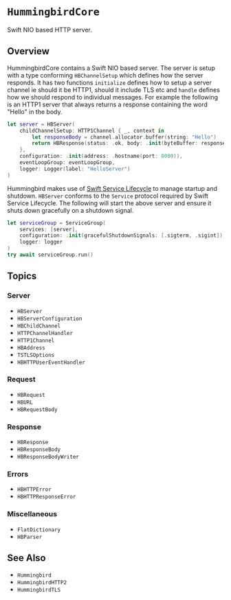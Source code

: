 # ``HummingbirdCore``

Swift NIO based HTTP server. 

## Overview

HummingbirdCore contains a Swift NIO based server. The server is setup with a type conforming `HBChannelSetup` which defines how the server responds. It has two functions `initialize` defines how to setup a server channel ie should it be HTTP1, should it include TLS etc and `handle` defines how we should respond to individual messages. For example the following is an HTTP1 server that always returns a response containing the word "Hello" in the body. 

```swift
let server = HBServer(
    childChannelSetup: HTTP1Channel { _, context in
        let responseBody = channel.allocator.buffer(string: "Hello")
        return HBResponse(status: .ok, body: .init(byteBuffer: responseBody))
    },
    configuration: .init(address: .hostname(port: 8080)),
    eventLoopGroup: eventLoopGroup,
    logger: Logger(label: "HelloServer")
)
```

Hummingbird makes use of [Swift Service Lifecycle](https://github.com/swift-server/swift-service-lifecycle) to manage startup and shutdown. `HBServer` conforms to the `Service` protocol required by Swift Service Lifecycle. The following will start the above server and ensure it shuts down gracefully on a shutdown signal.

```swift
let serviceGroup = ServiceGroup(
    services: [server],
    configuration: .init(gracefulShutdownSignals: [.sigterm, .sigint]),
    logger: logger
)
try await serviceGroup.run()
```

## Topics

### Server

- ``HBServer``
- ``HBServerConfiguration``
- ``HBChildChannel``
- ``HTTPChannelHandler``
- ``HTTP1Channel``
- ``HBAddress``
- ``TSTLSOptions``
- ``HBHTTPUserEventHandler``

### Request

- ``HBRequest``
- ``HBURL``
- ``HBRequestBody``

### Response

- ``HBResponse``
- ``HBResponseBody``
- ``HBResponseBodyWriter``

### Errors

- ``HBHTTPError``
- ``HBHTTPResponseError``

### Miscellaneous

- ``FlatDictionary``
- ``HBParser``


## See Also

- ``Hummingbird``
- ``HummingbirdHTTP2``
- ``HummingbirdTLS``
